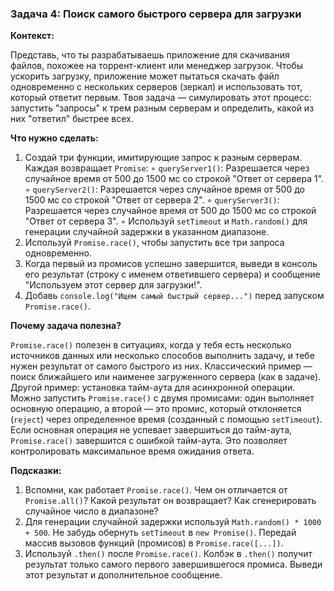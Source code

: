 ### Задача 4: Поиск самого быстрого сервера для загрузки

**Контекст:**

Представь, что ты разрабатываешь приложение для скачивания файлов, похожее на торрент-клиент или менеджер загрузок. Чтобы ускорить загрузку, приложение может пытаться скачать файл одновременно с нескольких серверов (зеркал) и использовать тот, который ответит первым. Твоя задача — симулировать этот процесс: запустить "запросы" к трем разным серверам и определить, какой из них "ответил" быстрее всех.

**Что нужно сделать:**

1. Создай три функции, имитирующие запрос к разным серверам. Каждая возвращает `Promise`:
    ◦ `queryServer1()`: Разрешается через случайное время от 500 до 1500 мс со строкой "Ответ от сервера 1".
    ◦ `queryServer2()`: Разрешается через случайное время от 500 до 1500 мс со строкой "Ответ от сервера 2".
    ◦ `queryServer3()`: Разрешается через случайное время от 500 до 1500 мс со строкой "Ответ от сервера 3".
    ◦ Используй `setTimeout` и `Math.random()` для генерации случайной задержки в указанном диапазоне.
2. Используй ``Promise.race()``, чтобы запустить все три запроса одновременно.
3. Когда первый из промисов успешно завершится, выведи в консоль его результат (строку с именем ответившего сервера) и сообщение "Используем этот сервер для загрузки!".
4. Добавь `console.log("Ищем самый быстрый сервер...")` перед запуском ``Promise.race()``.

**Почему задача полезна?**

``Promise.race()`` полезен в ситуациях, когда у тебя есть несколько источников данных или несколько способов выполнить задачу, и тебе нужен результат от самого быстрого из них. Классический пример — поиск ближайшего или наименее загруженного сервера (как в задаче). Другой пример: установка тайм-аута для асинхронной операции. Можно запустить `Promise.race()` с двумя промисами: один выполняет основную операцию, а второй — это промис, который отклоняется (`reject`) через определенное время (созданный с помощью `setTimeout`). Если основная операция не успевает завершиться до тайм-аута, `Promise.race()` завершится с ошибкой тайм-аута. Это позволяет контролировать максимальное время ожидания ответа.

**Подсказки:**

1. Вспомни, как работает `Promise.race()`. Чем он отличается от `Promise.all()`? Какой результат он возвращает? Как сгенерировать случайное число в диапазоне?
2. Для генерации случайной задержки используй `Math.random() * 1000 + 500`. Не забудь обернуть `setTimeout` в `new Promise()`. Передай массив вызовов функций (промисов) в `Promise.race([...])`.
3. Используй `.then()` после `Promise.race()`. Колбэк в `.then()` получит результат только самого первого завершившегося промиса. Выведи этот результат и дополнительное сообщение.
